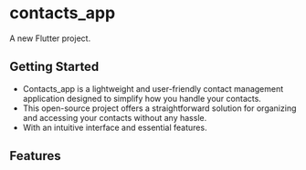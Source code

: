 # contacts_app

A new Flutter project.

## Getting Started

- Contacts_app is a lightweight and user-friendly contact management application designed to simplify how you handle your contacts. 
- This open-source project offers a straightforward solution for organizing and accessing your contacts without any hassle.
- With an intuitive interface and essential features.

## Features 

